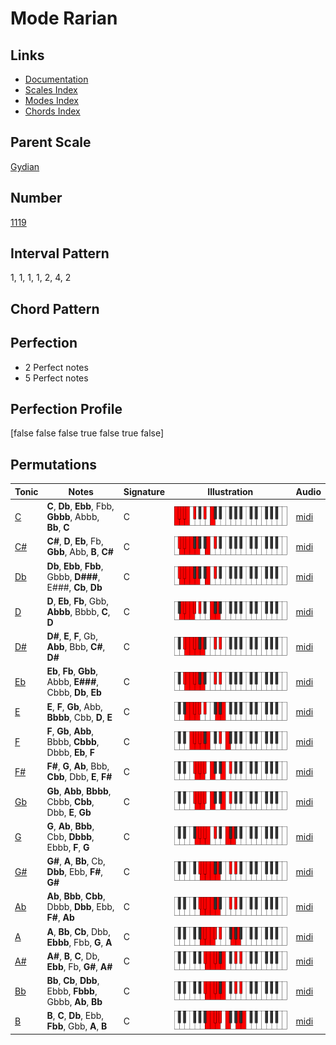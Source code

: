 # Mode Rarian

## Links

- [Documentation](README.md)
- [Scales Index](Scales.md)
- [Modes Index](Modes.md)
- [Chords Index](Chords.md)

## Parent Scale

[Gydian](ScaleGydian.md)

## Number

[1119](https://ianring.com/musictheory/scales/1119)

## Interval Pattern

1, 1, 1, 1, 2, 4, 2

## Chord Pattern



## Perfection

- 2 Perfect notes
- 5 Perfect notes

## Perfection Profile

[false false false true false true false]

## Permutations

| Tonic | Notes | Signature | Illustration | Audio |
|-------|-------|-----------|--------------|-------|
| [C](ModeCNaturalRarian.md) | **C**, **Db**, **Ebb**, Fbb, **Gbbb**, Abbb, **Bb**, **C** | C | ![CNaturalRarian](ModeCNaturalRarian.png) | [midi](https://github.com/edipermadi/music/blob/main/docs/ModeCNaturalRarian.mid?raw=true) |
| [C#](ModeCSharpRarian.md) | **C#**, **D**, **Eb**, Fb, **Gbb**, Abb, **B**, **C#** | C | ![CSharpRarian](ModeCSharpRarian.png) | [midi](https://github.com/edipermadi/music/blob/main/docs/ModeCSharpRarian.mid?raw=true) |
| [Db](ModeDFlatRarian.md) | **Db**, **Ebb**, **Fbb**, Gbbb, **D###**, E###, **Cb**, **Db** | C | ![DFlatRarian](ModeDFlatRarian.png) | [midi](https://github.com/edipermadi/music/blob/main/docs/ModeDFlatRarian.mid?raw=true) |
| [D](ModeDNaturalRarian.md) | **D**, **Eb**, **Fb**, Gbb, **Abbb**, Bbbb, **C**, **D** | C | ![DNaturalRarian](ModeDNaturalRarian.png) | [midi](https://github.com/edipermadi/music/blob/main/docs/ModeDNaturalRarian.mid?raw=true) |
| [D#](ModeDSharpRarian.md) | **D#**, **E**, **F**, Gb, **Abb**, Bbb, **C#**, **D#** | C | ![DSharpRarian](ModeDSharpRarian.png) | [midi](https://github.com/edipermadi/music/blob/main/docs/ModeDSharpRarian.mid?raw=true) |
| [Eb](ModeEFlatRarian.md) | **Eb**, **Fb**, **Gbb**, Abbb, **E###**, Cbbb, **Db**, **Eb** | C | ![EFlatRarian](ModeEFlatRarian.png) | [midi](https://github.com/edipermadi/music/blob/main/docs/ModeEFlatRarian.mid?raw=true) |
| [E](ModeENaturalRarian.md) | **E**, **F**, **Gb**, Abb, **Bbbb**, Cbb, **D**, **E** | C | ![ENaturalRarian](ModeENaturalRarian.png) | [midi](https://github.com/edipermadi/music/blob/main/docs/ModeENaturalRarian.mid?raw=true) |
| [F](ModeFNaturalRarian.md) | **F**, **Gb**, **Abb**, Bbbb, **Cbbb**, Dbbb, **Eb**, **F** | C | ![FNaturalRarian](ModeFNaturalRarian.png) | [midi](https://github.com/edipermadi/music/blob/main/docs/ModeFNaturalRarian.mid?raw=true) |
| [F#](ModeFSharpRarian.md) | **F#**, **G**, **Ab**, Bbb, **Cbb**, Dbb, **E**, **F#** | C | ![FSharpRarian](ModeFSharpRarian.png) | [midi](https://github.com/edipermadi/music/blob/main/docs/ModeFSharpRarian.mid?raw=true) |
| [Gb](ModeGFlatRarian.md) | **Gb**, **Abb**, **Bbbb**, Cbbb, **Cbb**, Dbb, **E**, **Gb** | C | ![GFlatRarian](ModeGFlatRarian.png) | [midi](https://github.com/edipermadi/music/blob/main/docs/ModeGFlatRarian.mid?raw=true) |
| [G](ModeGNaturalRarian.md) | **G**, **Ab**, **Bbb**, Cbb, **Dbbb**, Ebbb, **F**, **G** | C | ![GNaturalRarian](ModeGNaturalRarian.png) | [midi](https://github.com/edipermadi/music/blob/main/docs/ModeGNaturalRarian.mid?raw=true) |
| [G#](ModeGSharpRarian.md) | **G#**, **A**, **Bb**, Cb, **Dbb**, Ebb, **F#**, **G#** | C | ![GSharpRarian](ModeGSharpRarian.png) | [midi](https://github.com/edipermadi/music/blob/main/docs/ModeGSharpRarian.mid?raw=true) |
| [Ab](ModeAFlatRarian.md) | **Ab**, **Bbb**, **Cbb**, Dbbb, **Dbb**, Ebb, **F#**, **Ab** | C | ![AFlatRarian](ModeAFlatRarian.png) | [midi](https://github.com/edipermadi/music/blob/main/docs/ModeAFlatRarian.mid?raw=true) |
| [A](ModeANaturalRarian.md) | **A**, **Bb**, **Cb**, Dbb, **Ebbb**, Fbb, **G**, **A** | C | ![ANaturalRarian](ModeANaturalRarian.png) | [midi](https://github.com/edipermadi/music/blob/main/docs/ModeANaturalRarian.mid?raw=true) |
| [A#](ModeASharpRarian.md) | **A#**, **B**, **C**, Db, **Ebb**, Fb, **G#**, **A#** | C | ![ASharpRarian](ModeASharpRarian.png) | [midi](https://github.com/edipermadi/music/blob/main/docs/ModeASharpRarian.mid?raw=true) |
| [Bb](ModeBFlatRarian.md) | **Bb**, **Cb**, **Dbb**, Ebbb, **Fbbb**, Gbbb, **Ab**, **Bb** | C | ![BFlatRarian](ModeBFlatRarian.png) | [midi](https://github.com/edipermadi/music/blob/main/docs/ModeBFlatRarian.mid?raw=true) |
| [B](ModeBNaturalRarian.md) | **B**, **C**, **Db**, Ebb, **Fbb**, Gbb, **A**, **B** | C | ![BNaturalRarian](ModeBNaturalRarian.png) | [midi](https://github.com/edipermadi/music/blob/main/docs/ModeBNaturalRarian.mid?raw=true) |
